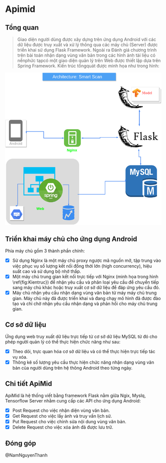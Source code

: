 # Apimid
## Tổng quan
>Giao diện người dùng được xây dựng trên ứng dụng Android với các dữ liệu được truy xuất và xử lý thông qua các máy chủ (Server) được triển khai sử dụng Flask Framework.
>Ngoài ra Đánh giá chương trình trên bài toán nhận dạng vùng văn bản trong các hình ảnh tài liệu có nềnphức tạpcó một giao diện quản lý trên Web được thiết lập dựa trên Spring Framework. Kiến trúc tổngquát được minh họa như trong hình:



![alt text](https://github.com/hcnhatnam/apimid/blob/master/venv/AppArch2.png)

## Triển khai máy chủ cho ứng dụng Android
Phía máy chủ gồm 3 thành phần chính:
- [x] Sử dụng Nginx là một máy chủ proxy ngược mã nguồn mở, tập trung vào việc phục vụ số lượng kết nối đồng thời lớn (high concurrency), hiệu suất cao và sử dụng bộ nhớ thấp.
- [x] Một máy chủ trung gian kết nối trực tiếp với Nginx (minh họa trong hình \ref{fig:Kientruc}) để nhận yêu cầu và phân loại yêu cầu để  chuyển tiếp sang máy chủ khác hoặc truy xuất cơ sở dữ liệu để đáp ứng yêu cầu đó.
- [x] Máy chủ nhận yêu cầu nhận dạng vùng văn bản từ máy máy chủ trung gian. Máy chủ này đã được triển khai và đang chạy mô hình đã được đào tạo và chỉ chờ nhận yêu cầu nhận dạng và phản hồi cho máy chủ trung gian.

## Cơ sở dữ liệu
Ứng dụng web truy xuất dữ liệu trực tiếp từ cơ sở dữ liệu MySQL từ đó cho phép người quản lý có thể thực hiện chức năng như sau:

- [x] Theo dõi, trực quan hóa cơ sở dữ liệu và có thể thực hiện trực tiếp tác vụ xóa. 
- [x] Thông kê số lượng yêu cầu thực hiện chức năng nhận dạng vùng văn bản của người dùng trên hệ thông Android theo từng ngày.

## Chi tiết ApiMid
ApiMid là hệ thống viết bằng framework Flask nằm giữa Ngix, Myslq, Tensorflow Server nhằm cung cấp các API cho ứng dụng Android: 

- [x] Post Request cho việc nhận diện vùng văn bản.
- [x] Get Request cho việc lấy ảnh và truy vấn lịch sử.
- [x] Put Request cho việc chỉnh sửa nội dung vùng văn bản.
- [x] Delete Request cho việc xóa ảnh đã được lưu trữ.
## Đóng góp
@NamNguyenThanh
